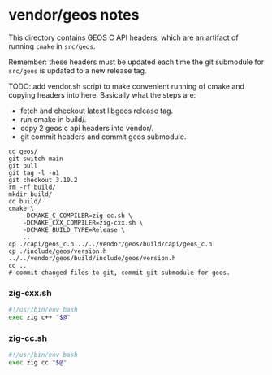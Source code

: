 # vendor/geos notes

This directory contains GEOS C API headers, which are an artifact of running `cmake` in `src/geos`.

Remember: these headers must be updated each time the git submodule for `src/geos`
is updated to a new release tag.

TODO: add vendor.sh script to make convenient running of cmake and copying headers into here. Basically what the steps are:

* fetch and checkout latest libgeos release tag.
* run cmake in build/.
* copy 2 geos c api headers into vendor/.
* git commit headers and commit geos submodule.

```shell
cd geos/
git switch main
git pull
git tag -l -n1
git checkout 3.10.2
rm -rf build/
mkdir build/
cd build/
cmake \
    -DCMAKE_C_COMPILER=zig-cc.sh \
    -DCMAKE_CXX_COMPILER=zig-cxx.sh \
    -DCMAKE_BUILD_TYPE=Release \
    ..
cp ./capi/geos_c.h ../../vendor/geos/build/capi/geos_c.h
cp ./include/geos/version.h ../../vendor/geos/build/include/geos/version.h 
cd ..
# commit changed files to git, commit git submodule for geos.
```

### zig-cxx.sh

```bash
#!/usr/bin/env bash
exec zig c++ "$@"
```

### zig-cc.sh

```bash
#!/usr/bin/env bash
exec zig cc "$@"
```